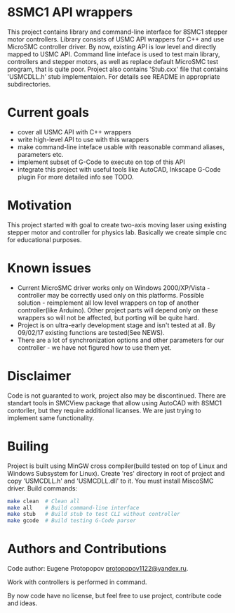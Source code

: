 8SMC1 API wrappers
===================
This project contains library and command-line interface for 8SMC1 stepper motor controllers.
Library consists of USMC API wrappers for C++ and use MicroSMC controller driver. By now, existing API is low level and directly mapped to USMC API.
Command line inteface is used to test main library, controllers and stepper motors, as well as replace default MicroSMC test program, that is quite poor.
Project also contains 'Stub.cxx' file that contains 'USMCDLL.h' stub implementaion.
For details see README in appropriate subdirectories.

Current goals
===================
* cover all USMC API with C++ wrappers
* write high-level API to use with this wrappers
* make command-line inteface usable with reasonable command aliases, parameters etc.
* implement subset of G-Code to execute on top of this API
* integrate this project with useful tools like AutoCAD, Inkscape G-Code plugin
For more detailed info see TODO.

Motivation
===================
This project started with goal to create two-axis moving laser using existing stepper motor and controller for physics lab. Basically we create simple cnc for educational purposes.

Known issues
===================
* Current MicroSMC driver works only on Windows 2000/XP/Vista - controller may be correctly used only on this platforms. Possible solution - reimplement all low level wrappers on top of another controller(like Arduino). Other project parts will depend only on these wrappers so will not be affected, but porting will be quite hard.
* Project is on ultra-early development stage and isn't tested at all. By 09/02/17 existing functions are tested(See NEWS).
* There are a lot of synchronization options and other parameters for our controller - we have not figured how to use them yet.

Disclaimer
===================
Code is not guaranted to work, project also may be discontinued. There are standart tools in SMCView package that allow using AutoCAD with 8SMC1 contorller, but they require additional licanses. We are just trying to implement same functionality.

Builing
===================
Project is built using MinGW cross compiler(build tested on top of Linux and Windows Subsystem for Linux).
Create 'res' directory in root of project and copy 'USMCDLL.h' and 'USMCDLL.dll' to it. You must install MiscoSMC driver.
Build commands:
```bash
make clean	# Clean all
make all	# Build command-line interface
make stub	# Build stub to test CLI without controller
make gcode	# Build testing G-Code parser
```

Authors and Contributions
===================
Code author: Eugene Protopopov <protopopov1122@yandex.ru>.

Work with controllers is performed in command.

By now code have no license, but feel free to use project, contribute code and ideas.
